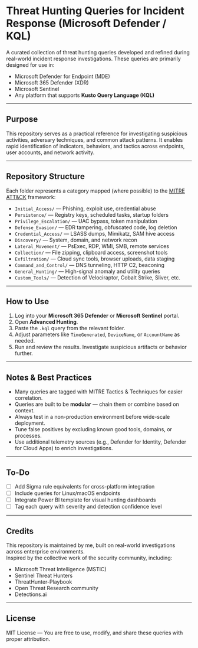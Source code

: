 # Threat Hunting Queries for Incident Response (Microsoft Defender / KQL)

A curated collection of threat hunting queries developed and refined during real-world incident response investigations. These queries are primarily designed for use in:

- Microsoft Defender for Endpoint (MDE)
- Microsoft 365 Defender (XDR)
- Microsoft Sentinel
- Any platform that supports **Kusto Query Language (KQL)**

---

## Purpose

This repository serves as a practical reference for investigating suspicious activities, adversary techniques, and common attack patterns. It enables rapid identification of indicators, behaviors, and tactics across endpoints, user accounts, and network activity.

---

## Repository Structure

Each folder represents a category mapped (where possible) to the [MITRE ATT&CK](https://attack.mitre.org/) framework:

- `Initial_Access/` — Phishing, exploit use, credential abuse
- `Persistence/` — Registry keys, scheduled tasks, startup folders
- `Privilege_Escalation/` — UAC bypass, token manipulation
- `Defense_Evasion/` — EDR tampering, obfuscated code, log deletion
- `Credential_Access/` — LSASS dumps, Mimikatz, SAM hive access
- `Discovery/` — System, domain, and network recon
- `Lateral_Movement/` — PsExec, RDP, WMI, SMB, remote services
- `Collection/` — File zipping, clipboard access, screenshot tools
- `Exfiltration/` — Cloud sync tools, browser uploads, data staging
- `Command_and_Control/` — DNS tunneling, HTTP C2, beaconing
- `General_Hunting/` — High-signal anomaly and utility queries
- `Custom_Tools/` — Detection of Velociraptor, Cobalt Strike, Sliver, etc.

---

## How to Use

1. Log into your **Microsoft 365 Defender** or **Microsoft Sentinel** portal.
2. Open **Advanced Hunting**.
3. Paste the `.kql` query from the relevant folder.
4. Adjust parameters like `TimeGenerated`, `DeviceName`, or `AccountName` as needed.
5. Run and review the results. Investigate suspicious artifacts or behavior further.

---

## Notes & Best Practices

- Many queries are tagged with MITRE Tactics & Techniques for easier correlation.
- Queries are built to be **modular** — chain them or combine based on context.
- Always test in a non-production environment before wide-scale deployment.
- Tune false positives by excluding known good tools, domains, or processes.
- Use additional telemetry sources (e.g., Defender for Identity, Defender for Cloud Apps) to enrich investigations.

---

## To-Do

- [ ] Add Sigma rule equivalents for cross-platform integration
- [ ] Include queries for Linux/macOS endpoints
- [ ] Integrate Power BI template for visual hunting dashboards
- [ ] Tag each query with severity and detection confidence level

---

## Credits

This repository is maintained by me, built on real-world investigations across enterprise environments.  
Inspired by the collective work of the security community, including:

- Microsoft Threat Intelligence (MSTIC)
- Sentinel Threat Hunters
- ThreatHunter-Playbook
- Open Threat Research community
- Detections.ai

---

## License

MIT License — You are free to use, modify, and share these queries with proper attribution.

